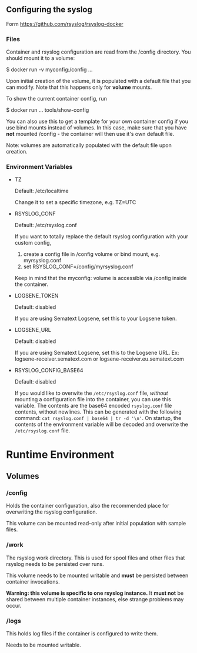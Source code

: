 ## Configuring the syslog

Form https://github.com/rsyslog/rsyslog-docker

### Files

Container and rsyslog configuration are read from the /config directory. You should
mount it to a volume:

  $ docker run -v myconfig:/config ...

Upon initial creation of the volume, it is populated with a default file that
you can modify. Note that this happens only for **volume** mounts.

To show the current container config, run

  $ docker run ... tools/show-config

You can also use this to get a template for your own container config if you use
bind mounts instead of volumes. In this case, make sure that you have **not**
mounted /config - the container will then use it's own default file.

Note: volumes are automatically populated with the default file upon creation.

### Environment Variables

- TZ

  Default: /etc/localtime

  Change it to set a specific timezone, e.g. TZ=UTC

- RSYSLOG_CONF

  Default: /etc/rsyslog.conf

  If you want to totally replace the default rsyslog configuration with
  your custom config,

  1. create a config file in /config volume or bind mount, e.g. myrsyslog.conf
  2. set RSYSLOG_CONF=/config/myrsyslog.conf

  Keep in mind that the myconfig: volume is accessible via /config inside the
  container.

- LOGSENE_TOKEN

  Default: disabled

  If you are using Sematext Logsene, set this to your Logsene token.

- LOGSENE_URL

  Default: disabled

  If you are using Sematext Logsene, set this to the Logsene URL. Ex: logsene-receiver.sematext.com or logsene-receiver.eu.sematext.com

- RSYSLOG_CONFIG_BASE64

  Default: disabled

  If you would like to overwite the `/etc/rsyslog.conf` file, _without_ mounting a configuration file into the container, you can use this variable. The contents are the base64 encoded `rsyslog.conf` file contents, without newlines. This can be generated with the following command: `cat rsyslog.conf | base64 | tr -d '\n'`. On startup, the contents of the environment variable will be decoded and overwrite the `/etc/rsyslog.conf` file.

# Runtime Environment

## Volumes

### /config

Holds the container configuration, also the recommended place for overwriting
the rsyslog configuration.

This volume can be mounted read-only after initial population with sample files.

### /work

The rsyslog work directory. This is used for spool files and other files that
rsyslog needs to be persisted over runs.

This volume needs to be mounted writable and **must** be persisted between
container invocations.

**Warning: this volume is specific to one rsyslog instance.** It **must not**
be shared between multiple container instances, else strange problems may
occur.

### /logs

This holds log files if the container is configured to write them.

Needs to be mounted writable.
